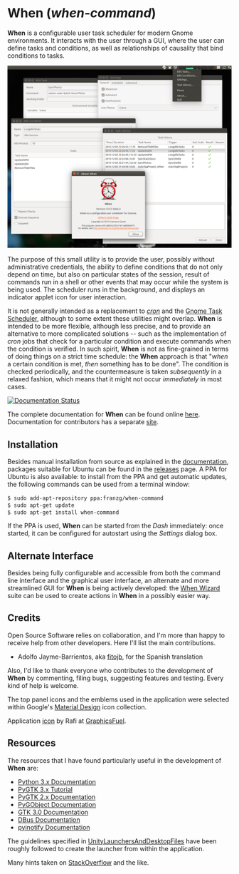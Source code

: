 # When (*when-command*)
**When** is a configurable user task scheduler for modern Gnome environments. It interacts with the user through a GUI, where the user can define tasks and conditions, as well as relationships of causality that bind conditions to tasks.

![Screenshot](https://raw.githubusercontent.com/almostearthling/when-command-docs/master/_static/when_screenshot_part.png)

The purpose of this small utility is to provide the user, possibly without administrative credentials, the ability to define conditions that do not only depend on time, but also on particular states of the session, result of commands run in a shell or other events that may occur while the system is being used. The scheduler runs in the background, and displays an indicator applet icon for user interaction.

It is not generally intended as a replacement to [_cron_](https://en.wikipedia.org/wiki/Cron) and the [Gnome Task Scheduler](http://gnome-schedule.sourceforge.net/), although to some extent these utilities might overlap. **When** is intended to be more flexible, although less precise, and to provide an alternative to more complicated solutions -- such as the implementation of _cron_ jobs that check for a particular condition and execute commands when the condition is verified. In such spirit, **When** is not as fine-grained in terms of doing things on a strict time schedule: the **When** approach is that "_when_ a certain condition is met, _then_ something has to be done". The condition is checked periodically, and the countermeasure is taken _subsequently_ in a relaxed fashion, which means that it might not occur _immediately_ in most cases.

[![Documentation Status](https://readthedocs.io/projects/when-documentation/badge/?version=latest)](http://when-documentation.readthedocs.io/en/latest/?badge=latest)

The complete documentation for **When** can be found online [here](http://when-documentation.readthedocs.io/). Documentation for contributors has a separate [site](http://contributing-to-when.readthedocs.io/).

## Installation
Besides manual installation from source as explained in the [documentation](http://when-documentation.readthedocs.io/en/latest/install.html#install-from-the-source), packages suitable for Ubuntu can be found in the [releases](https://github.com/almostearthling/when-command/releases) page. A PPA for Ubuntu is also available: to install from the PPA and get automatic updates, the following commands can be used from a terminal window:

```
$ sudo add-apt-repository ppa:franzg/when-command
$ sudo apt-get update
$ sudo apt-get install when-command
```

If the PPA is used, **When** can be started from the *Dash* immediately: once started, it can be configured for autostart using the *Settings* dialog box.

## Alternate Interface
Besides being fully configurable and accessible from both the command line interface and the graphical user interface, an alternate and more streamlined GUI for **When** is being actively developed: the [When Wizard](https://github.com/almostearthling/when-wizard) suite can be used to create actions in **When** in a possibly easier way.

## Credits
Open Source Software relies on collaboration, and I'm more than happy to receive help from other developers. Here I'll list the main contributions.
- Adolfo Jayme-Barrientos, aka [fitojb](https://github.com/fitojb), for the Spanish translation

Also, I'd like to thank everyone who contributes to the development of **When** by commenting, filing bugs, suggesting features and testing. Every kind of help is welcome.

The top panel icons and the emblems used in the application were selected within Google's [Material Design](https://materialdesignicons.com/) icon collection.

Application [icon](http://www.graphicsfuel.com/2012/08/alarm-clock-icon-psd/) by Rafi at [GraphicsFuel](http://www.graphicsfuel.com/).

## Resources
The resources that I have found particularly useful in the development of **When** are:
- [Python 3.x Documentation](https://docs.python.org/3/)
- [PyGTK 3.x Tutorial](http://python-gtk-3-tutorial.readthedocs.io/en/latest/index.html)
- [PyGTK 2.x Documentation](https://developer.gnome.org/pygtk/stable/)
- [PyGObject Documentation](https://developer.gnome.org/pygobject/stable/)
- [GTK 3.0 Documentation](http://lazka.github.io/pgi-docs/Gtk-3.0/index.html)
- [DBus Documentation](http://www.freedesktop.org/wiki/Software/dbus/)
- [pyinotify Documentation](https://github.com/seb-m/pyinotify/wiki)

The guidelines specified in [UnityLaunchersAndDesktopFiles](https://help.ubuntu.com/community/UnityLaunchersAndDesktopFiles) have been roughly followed to create the launcher from within the application.

Many hints taken on [StackOverflow](http://stackoverflow.com/) and the like.
